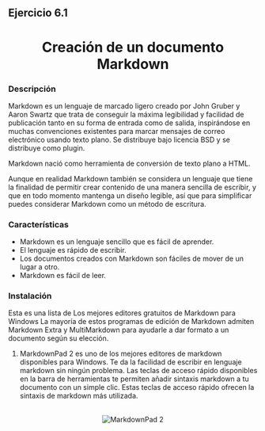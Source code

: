 ##                          Ejercicio 6.1                         

# <center>Creación de un documento Markdown</center>

### **Descripción**

Markdown es un lenguaje de marcado ligero creado por John Gruber y Aaron Swartz que trata de conseguir la máxima legibilidad y facilidad de publicación tanto en su forma de entrada como de salida, inspirándose en muchas convenciones existentes para marcar mensajes de correo electrónico usando texto plano. Se distribuye bajo licencia BSD y se distribuye como plugin.

Markdown nació como herramienta de conversión de texto plano a HTML.

Aunque en realidad Markdown también se considera un lenguaje que tiene la finalidad de permitir crear contenido de una manera sencilla de escribir, y que en todo momento mantenga un diseño legible, así que para simplificar puedes considerar Markdown como un método de escritura.

### **Características**

* Markdown es un lenguaje sencillo que es fácil de aprender.
* El lenguaje es rápido de escribir.
* Los documentos creados con Markdown son fáciles de mover de un lugar a otro.
* Markdown es fácil de leer.

### **Instalación**

Esta es una lista de Los mejores editores gratuitos de Markdown para Windows La mayoría de estos programas de edición de Markdown admiten Markdown Extra y MultiMarkdown para ayudarle a dar formato a un documento según su elección.

1. MarkdownPad 2 es uno de los mejores editores de markdown disponibles para Windows. Te da la facilidad de escribir en lenguaje markdown sin ningún problema. Las teclas de acceso rápido disponibles en la barra de herramientas te permiten añadir sintaxis markdown a tu documento con un simple clic. Estas teclas de acceso rápido ofrecen la sintaxis de markdown más utilizada.
<br><br>
<p align="center">
<img src="https://mistertek.com/wp-content/uploads/2023/04/MarkdownPad2-1-1.png" alt="MarkdownPad 2"
</p>

